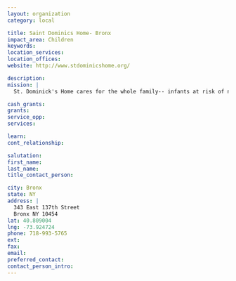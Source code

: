 ```yaml
---
layout: organization
category: local

title: Saint Dominics Home- Bronx
impact_area: Children
keywords: 
location_services: 
location_offices: 
website: http://www.stdominicshome.org/

description: 
mission: |
  St. Dominick's Home cares for the whole family-- infants at risk of neglect, little children with psychological or learning problems, youth adults with behavioral or developmental problems, and chronically, emotionally disturbed individuals up to age 35.

cash_grants: 
grants: 
service_opp: 
services: 

learn: 
cont_relationship: 

salutation: 
first_name: 
last_name: 
title_contact_person: 

city: Bronx
state: NY
address: |
  343 East 137th Street     
  Bronx NY 10454
lat: 40.809004
lng: -73.924724
phone: 718-993-5765
ext: 
fax: 
email: 
preferred_contact: 
contact_person_intro: 
---
```

